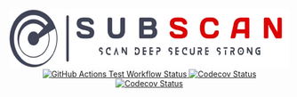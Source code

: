 <!-- markdownlint-disable MD033 MD041 -->
<div align="center">
  <picture>
    <source media="(prefers-color-scheme: dark)" srcset="https://github.com/eredotpkfr/subscan/blob/main/assets/logo-light.png">
    <img alt="Subscan Logo" height="105px" src="https://github.com/eredotpkfr/subscan/blob/main/assets/logo-dark.png">
  </picture>
</div>
<div align="center">
  <a href="https://github.com/eredotpkfr/subscan/actions/workflows/rust-test.yml">
    <picture>
      <source media="(prefers-color-scheme: dark)" srcset="https://img.shields.io/github/actions/workflow/status/eredotpkfr/subscan/rust-test.yml?label=test&logo=Github&labelColor=dc0000&color=e6e6e6">
      <img alt="GitHub Actions Test Workflow Status" src="https://img.shields.io/github/actions/workflow/status/eredotpkfr/subscan/rust-test.yml?label=test&logo=Github&labelColor=42445a&color=e6e6e6">
    </picture>
  </a>
  <a href="https://app.codecov.io/gh/eredotpkfr/subscan">
    <picture>
      <source media="(prefers-color-scheme: dark)" srcset="https://img.shields.io/codecov/c/gh/eredotpkfr/subscan?labelColor=dc0000&color=e6e6e6">
      <img alt="Codecov Status" src="https://img.shields.io/codecov/c/gh/eredotpkfr/subscan?labelColor=42445a&color=e6e6e6">
    </picture>
  </a>
  <a href="https://github.com/eredotpkfr/subscan/blob/main/LICENSE">
    <picture>
      <source media="(prefers-color-scheme: dark)" srcset="https://img.shields.io/github/license/eredotpkfr/subscan?labelColor=dc0000&color=e6e6e6">
      <img alt="Codecov Status" src="https://img.shields.io/github/license/eredotpkfr/subscan?labelColor=42445a&color=e6e6e6">
    </picture>
  </a>
</div>
<!-- markdownlint-enable MD033 MD041 -->
